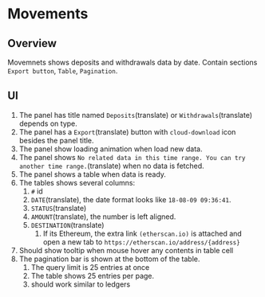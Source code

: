 # Movements

## Overview

Movemnets shows deposits and withdrawals data by date. Contain sections `Export button`, `Table`, `Pagination`.

## UI

1. The panel has title named `Deposits`(translate) or `Withdrawals`(translate) depends on type.
1. The panel has a `Export`(translate) button with `cloud-download` icon besides the panel title.
1. The panel show loading animation when load new data.
1. The panel shows `No related data in this time range. You can try another time range.`(translate) when no data is fetched.
1. The panel shows a table when data is ready.
1. The tables shows several columns:
    1. `#` id
    1. `DATE`(translate), the date format looks like `18-08-09 09:36:41`.
    1. `STATUS`(translate)
    1. `AMOUNT`(translate), the number is left aligned.
    1. `DESTINATION`(translate)
        1. If its Ethereum, the extra link `(etherscan.io)` is attached and open a new tab to `https://etherscan.io/address/{address}`
1. Should show tooltip when mouse hover any contents in table cell
1. The pagination bar is shown at the bottom of the table.
    1. The query limit is 25 entries at once
    1. The table shows 25 entries per page.
    1. should work similar to ledgers
